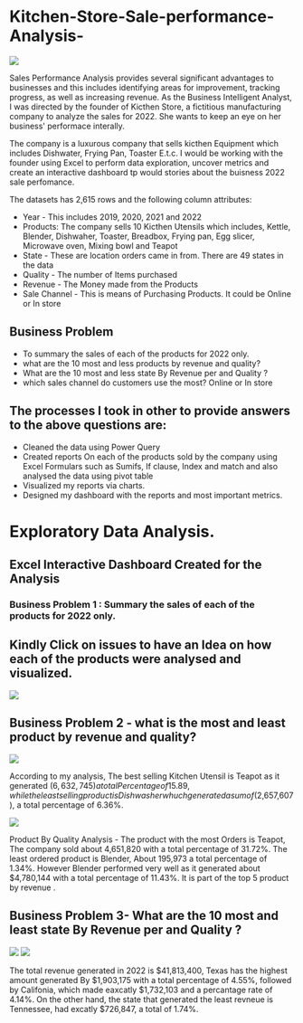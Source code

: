# Kitchen-Store-Sale-performance-Analysis-

![](KitchenProject/Kiii.jpg)

Sales Performance Analysis provides several significant advantages to businesses and this includes identifying areas for improvement, tracking progress, as well as increasing revenue. As the Business Intelligent Analyst, I was directed by the founder of Kicthen Store, a fictitious manufacturing company to analyze the sales for 2022. She wants to keep an eye on her business' performace interally.

The company is a luxurous company that sells kicthen Equipment which includes Dishwater, Frying Pan, Toaster E.t.c.
I would be working with the founder using Excel to perform data exploration, uncover metrics and create an interactive dashboard tp would stories about the buisness 2022 sale perfomance.

The datasets has 2,615 rows and the following column attributes:
* Year - This includes 2019, 2020, 2021 and 2022 
* Products: The company sells 10 Kicthen Utensils which includes, Kettle, Blender, Dishwaher, Toaster, Breadbox, Frying pan, Egg slicer, Microwave oven, Mixing bowl and Teapot
* State - These are location orders came in from. There are 49 states in the data 
* Quality - The number of Items purchased 
* Revenue - The Money made from the Products
* Sale Channel - This is  means of Purchasing Products. It could be Online or In store

## Business Problem

* To summary the sales of each of the products for 2022 only.
* what are the 10 most and less products by revenue and quality?
* What are the 10 most and less state By Revenue per and Quality ?
* which sales channel do customers use the most? Online or In store


## The processes I took in other to provide answers to the above questions are:
* Cleaned the data using Power Query
* Created reports On each of the products sold by the company using Excel Formulars such as Sumifs, If clause, Index and match  and also analysed the data using pivot table 
* Visualized my reports via charts.
* Designed my dashboard with the reports and most important metrics.

# Exploratory Data Analysis.

## Excel Interactive Dashboard Created for the Analysis

### Business Problem 1 :  Summary the sales of each of the products for 2022 only.

## Kindly Click on issues to have an Idea on how each of the products  were analysed and visualized.

![](KitchenProject/Kitchendas.PNG)

## Business Problem 2 - what is the  most and least product by revenue and quality?

![](KitchenProject/newproductrevenue.PNG)

According to my analysis, The best selling Kitchen Utensil is Teapot as it generated ($6,632,745) a total Percentage of 15.89, while the least selling product is Dishwasher whuch generated a sum of ($2,657,607), a total percentage of 6.36%. 

![](KitchenProject/qualityproductnew.PNG)

Product By Quality Analysis - The product with the most Orders is Teapot, The company sold about 4,651,820 with a total percentage of 31.72%. The least ordered product is Blender, About 195,973 a total percentage of 1.34%. However Blender performed very well as it generated about $4,780,144 with a total percentage of 11.43%. It is part of the top 5 product by revenue .

## Business Problem 3- What are the 10 most and least state By Revenue per and Quality ?

![](KitchenProject/newstaterevenue.PNG)           ![](KitchenProject/realleaste.PNG)

The total revenue generated in 2022 is $41,813,400, Texas has the highest amount generated By $1,903,175 with a total percentage of 4.55%, followed by Califonia, which made eaxcatly $1,732,103 and a percantage rate of 4.14%. On the other hand, the state that generated the least revneue is Tennessee, had excatly $726,847, a total of 1.74%.

























